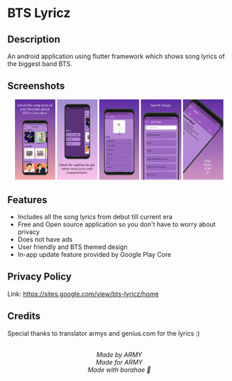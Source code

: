 # BTS Lyricz

## Description
An android application using flutter framework which shows song lyrics of the biggest band BTS.

## Screenshots
<p align = "center">
   <img src="https://github.com/KimVinod/bts-lyricz/blob/main/screenshots/screen_1.png" width="18%" unselectable="on"/>
   <img src="https://github.com/KimVinod/bts-lyricz/blob/main/screenshots/screen_2.png" width="18%" unselectable="on"/>
   <img src="https://github.com/KimVinod/bts-lyricz/blob/main/screenshots/screen_3.png" width="18%" unselectable="on"/>
   <img src="https://github.com/KimVinod/bts-lyricz/blob/main/screenshots/screen_4.png" width="18%" unselectable="on"/>
   <img src="https://github.com/KimVinod/bts-lyricz/blob/main/screenshots/screen_5.png" width="18%" unselectable="on"/> 
</p>

## Features
<ul>
  <li>Includes all the song lyrics from debut till current era</li>
  <li>Free and Open source application so you don't have to worry about privacy</li>
  <li>Does not have ads</li>
  <li>User friendly and BTS themed design</li>
  <li>In-app update feature provided by Google Play Core</li>
</ul>

## Privacy Policy
Link: https://sites.google.com/view/bts-lyricz/home

## Credits
Special thanks to translator armys and genius.com for the lyrics :)

<p align = "center">
 <br>
 <i>Made by ARMY</i><br>
 <i>Made for ARMY</i><br>
 <i>Made with borahae 💜</i>
